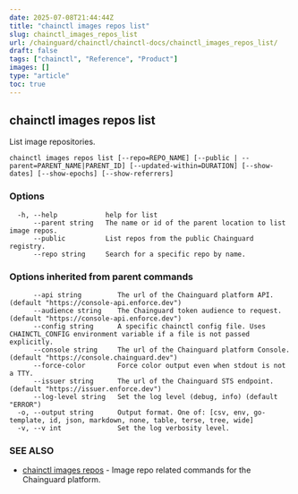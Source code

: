 ```yaml
---
date: 2025-07-08T21:44:44Z
title: "chainctl images repos list"
slug: chainctl_images_repos_list
url: /chainguard/chainctl/chainctl-docs/chainctl_images_repos_list/
draft: false
tags: ["chainctl", "Reference", "Product"]
images: []
type: "article"
toc: true
---
```

## chainctl images repos list

List image repositories.

```
chainctl images repos list [--repo=REPO_NAME] [--public | --parent=PARENT_NAME|PARENT_ID] [--updated-within=DURATION] [--show-dates] [--show-epochs] [--show-referrers]
```

### Options

```
  -h, --help            help for list
      --parent string   The name or id of the parent location to list image repos.
      --public          List repos from the public Chainguard registry.
      --repo string     Search for a specific repo by name.
```

### Options inherited from parent commands

```
      --api string         The url of the Chainguard platform API. (default "https://console-api.enforce.dev")
      --audience string    The Chainguard token audience to request. (default "https://console-api.enforce.dev")
      --config string      A specific chainctl config file. Uses CHAINCTL_CONFIG environment variable if a file is not passed explicitly.
      --console string     The url of the Chainguard platform Console. (default "https://console.chainguard.dev")
      --force-color        Force color output even when stdout is not a TTY.
      --issuer string      The url of the Chainguard STS endpoint. (default "https://issuer.enforce.dev")
      --log-level string   Set the log level (debug, info) (default "ERROR")
  -o, --output string      Output format. One of: [csv, env, go-template, id, json, markdown, none, table, terse, tree, wide]
  -v, --v int              Set the log verbosity level.
```

### SEE ALSO

* [chainctl images repos](/chainguard/chainctl/chainctl-docs/chainctl_images_repos/)	 - Image repo related commands for the Chainguard platform.

